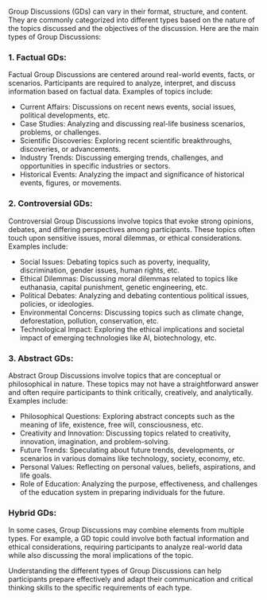 Group Discussions (GDs) can vary in their format, structure, and content. They are commonly categorized into different types based on the nature of the topics discussed and the objectives of the discussion. Here are the main types of Group Discussions:

### 1. Factual GDs:
Factual Group Discussions are centered around real-world events, facts, or scenarios. Participants are required to analyze, interpret, and discuss information based on factual data. Examples of topics include:

- Current Affairs: Discussions on recent news events, social issues, political developments, etc.
- Case Studies: Analyzing and discussing real-life business scenarios, problems, or challenges.
- Scientific Discoveries: Exploring recent scientific breakthroughs, discoveries, or advancements.
- Industry Trends: Discussing emerging trends, challenges, and opportunities in specific industries or sectors.
- Historical Events: Analyzing the impact and significance of historical events, figures, or movements.

### 2. Controversial GDs:
Controversial Group Discussions involve topics that evoke strong opinions, debates, and differing perspectives among participants. These topics often touch upon sensitive issues, moral dilemmas, or ethical considerations. Examples include:

- Social Issues: Debating topics such as poverty, inequality, discrimination, gender issues, human rights, etc.
- Ethical Dilemmas: Discussing moral dilemmas related to topics like euthanasia, capital punishment, genetic engineering, etc.
- Political Debates: Analyzing and debating contentious political issues, policies, or ideologies.
- Environmental Concerns: Discussing topics such as climate change, deforestation, pollution, conservation, etc.
- Technological Impact: Exploring the ethical implications and societal impact of emerging technologies like AI, biotechnology, etc.

### 3. Abstract GDs:
Abstract Group Discussions involve topics that are conceptual or philosophical in nature. These topics may not have a straightforward answer and often require participants to think critically, creatively, and analytically. Examples include:

- Philosophical Questions: Exploring abstract concepts such as the meaning of life, existence, free will, consciousness, etc.
- Creativity and Innovation: Discussing topics related to creativity, innovation, imagination, and problem-solving.
- Future Trends: Speculating about future trends, developments, or scenarios in various domains like technology, society, economy, etc.
- Personal Values: Reflecting on personal values, beliefs, aspirations, and life goals.
- Role of Education: Analyzing the purpose, effectiveness, and challenges of the education system in preparing individuals for the future.

### Hybrid GDs:
In some cases, Group Discussions may combine elements from multiple types. For example, a GD topic could involve both factual information and ethical considerations, requiring participants to analyze real-world data while also discussing the moral implications of the topic.

Understanding the different types of Group Discussions can help participants prepare effectively and adapt their communication and critical thinking skills to the specific requirements of each type.